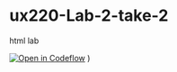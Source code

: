 # ux220-Lab-2-take-2
html lab

[![Open in Codeflow](https://developer.stackblitz.com/img/open_in_codeflow.svg)](https:///pr.new/rhildred/ux220-Lab-2-take-2)
)

